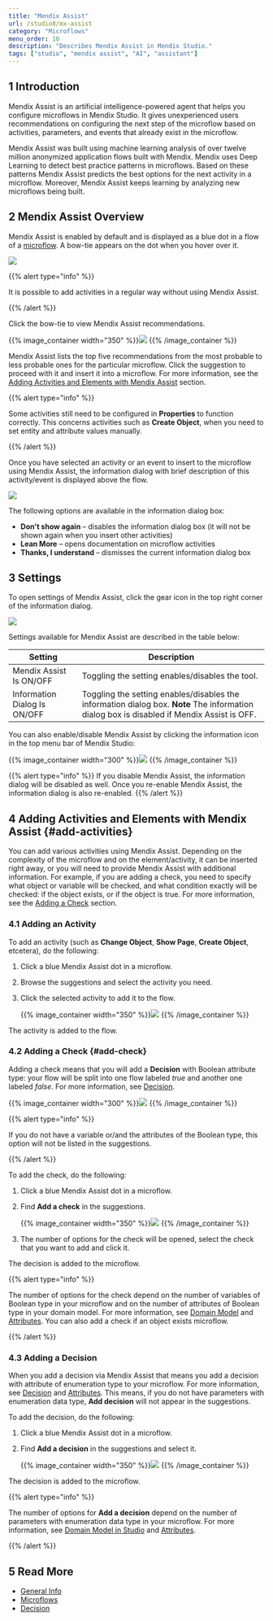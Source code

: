 ```yaml
---
title: "Mendix Assist"
url: /studio8/mx-assist
category: "Microflows"
menu_order: 10
description: "Describes Mendix Assist in Mendix Studio."
tags: ["studio", "mendix assist", "AI", "assistant"]
---
```


## 1 Introduction 

Mendix Assist is an artificial intelligence-powered agent that helps you configure microflows in Mendix Studio. It gives unexperienced users recommendations on configuring the next step of the microflow based on activities, parameters, and events that already exist in the microflow.

Mendix Assist was built using machine learning analysis of over twelve million anonymized application flows built with Mendix. Mendix uses Deep Learning to detect best practice patterns in microflows. Based on these patterns Mendix Assist predicts the best options for the next activity in a microflow. Moreover, Mendix Assist keeps learning by analyzing new microflows being built.  

## 2 Mendix Assist Overview

Mendix Assist is enabled by default and is displayed as a blue dot in a flow of a [microflow](microflows). A bow-tie appears on the dot when you hover over it. 

![](/attachments/studio8/microflows/mx-assist/mendix-assist-icon.png)

{{% alert type="info" %}}

It is possible to add activities in a regular way without using Mendix Assist. 

{{% /alert %}}

Click the bow-tie to view Mendix Assist recommendations. 

{{% image_container width="350" %}}![](/attachments/studio8/microflows/mx-assist/mx-assist-recommendations.png)
{{% /image_container %}}

Mendix Assist lists the top five recommendations from the most probable to less probable ones for the particular microflow. Click the suggestion to proceed with it and insert it into a microflow. For more information, see the [Adding Activities and Elements with Mendix Assist](#add-activities) section.

{{% alert type="info" %}}

Some activities still need to be configured in **Properties** to function correctly. This concerns activities such as **Create Object**, when you need to set entity and attribute values manually.  

{{% /alert %}}

Once you have selected an activity or an event to insert to the microflow using Mendix Assist, the
information dialog with brief description of this activity/event is displayed above the flow.

![](/attachments/studio8/microflows/mx-assist/info-dialog.png)

The following options are available in the information dialog box:

* **Don't show again** – disables the information dialog box (it will not be shown again when you insert other activities) 
* **Lean More** – opens documentation on microflow activities
* **Thanks, I understand** – dismisses the current information dialog box 

## 3 Settings

To open settings of Mendix Assist, click the gear icon in the top right corner of the information dialog.

![](/attachments/studio8/microflows/mx-assist/settings-mx-assist.png)

Settings available for Mendix Assist are described in the table below:

| Setting                      | Description                                                  |
| ---------------------------- | ------------------------------------------------------------ |
| Mendix Assist Is ON/OFF      | Toggling the setting enables/disables the tool.              |
| Information Dialog Is ON/OFF | Toggling the setting enables/disables the information dialog box. **Note** The information dialog box is disabled if Mendix Assist is OFF. |

You can also enable/disable Mendix Assist by clicking the information icon in the top menu bar of Mendix Studio: 

{{% image_container width="300" %}}![](/attachments/studio8/microflows/mx-assist/info-icon-setting.png)
{{% /image_container %}}

{{% alert type="info" %}}
If you disable Mendix Assist, the information dialog will be disabled as well. Once you re-enable Mendix Assist, the information dialog is also re-enabled. 
{{% /alert %}}    

## 4 Adding Activities and Elements with Mendix Assist {#add-activities}

You can add various activities using Mendix Assist. Depending on the complexity of the microflow and on the element/activity, it can be inserted right away, or you will need to provide Mendix Assist with additional information. For example, if you are adding a check, you need to specify what object or variable will be checked, and what condition exactly will be checked: if the object exists, or if the object is true. For more information, see the [Adding a Check](#add-check) section.

### 4.1 Adding an Activity

To add an activity (such as **Change Object**, **Show Page**, **Create Object**, etcetera), do the following:

1. Click a blue Mendix Assist dot in a microflow.

2. Browse the suggestions and select the activity you need.

3.  Click the selected activity to add it to the flow.

    {{% image_container width="350" %}}![](/attachments/studio8/microflows/mx-assist/mx-assist-list.png)
    {{% /image_container %}}

The activity is added to the flow.

### 4.2 Adding a Check {#add-check}

Adding a check means that you will add a **Decision** with Boolean attribute type: your flow will be split into one flow labeled *true* and another one labeled *false*. For more information, see [Decision](microflows-decision).   

{{% image_container width="300" %}}![](/attachments/studio8/microflows/mx-assist/check-added.png)
{{% /image_container %}}

{{% alert type="info" %}}

If you do not have a variable or/and the attributes of the Boolean type, this option will not be
listed in the suggestions.

{{% /alert %}}

To add the check, do the following:

1. Click a blue Mendix Assist dot in a microflow.

2.  Find **Add a check** in the suggestions.

    {{% image_container width="350" %}}![](/attachments/studio8/microflows/mx-assist/adding-check.png)
    {{% /image_container %}}

3. The number of options for the check will be opened, select the check that you want to add and click it. 

The decision is added to the microflow. 

{{% alert type="info" %}}

The number of options for the check depend on the number of variables of Boolean type in your microflow and on the number of attributes of Boolean type in your domain model. For more information, see [Domain Model](domain-models) and [Attributes](domain-models-attributes). You can also add a check if an object exists microflow.

{{% /alert %}}

### 4.3 Adding a Decision

When you add a decision via Mendix Assist that means you add a decision with attribute of enumeration type to your microflow. For more information, see [Decision](microflows-decision) and [Attributes](domain-models-attributes). This means, if you do not have parameters with enumeration data type, **Add decision** will not appear in the suggestions.

To add the decision, do the following:

1. Click a blue Mendix Assist dot in a microflow.

2. Find **Add a decision** in the suggestions and select it.

    {{% image_container width="350" %}}![](/attachments/studio8/microflows/mx-assist/adding-decision.png)
    {{% /image_container %}}

The decision is added to the microflow.

{{% alert type="info" %}}

The number of options for **Add a decision** depend on the number of parameters with enumeration data type in your microflow. For more information, see [Domain Model in Studio](domain-models) and [Attributes](domain-models-attributes).

{{% /alert %}}

## 5 Read More

* [General Info](general)
* [Microflows](microflows)
* [Decision](microflows-decision)
